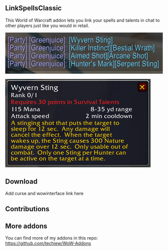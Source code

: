 ## LinkSpellsClassic
This World of Warcraft addon lets you link your spells and talents in chat to other players just like you would in retail. 

![Chat link preview](https://github.com/techiew/LinkSpellsClassic/blob/master/chat%20link%20preview.png)

![Tooltip preview](https://github.com/techiew/LinkSpellsClassic/blob/master/tooltip%20preview.png)

## Download
Add curse and wowinterface link here

## Contributions

## More addons
You can find more of my addons in this repo: https://github.com/techiew/WoW-Addons
